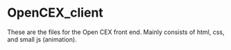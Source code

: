# OpenCEX_client
 These are the files for the  Open CEX front end.
 Mainly consists of html, css, and small js (animation).

